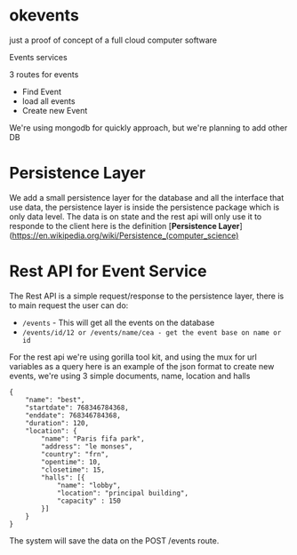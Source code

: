 # okevents
just a proof of concept of a full cloud computer software

Events services

3 routes for events
- Find Event
- load all events
- Create new Event

We're using mongodb for quickly approach, but we're planning to add other DB

# Persistence Layer
We add a small persistence layer for the database and all the interface that use data, the persistence layer is inside the persistence package which is only data level. The data is on state and the rest api will only use it to responde to the client
here is the definition [**Persistence Layer**](https://en.wikipedia.org/wiki/Persistence_(computer_science)

# Rest API for Event Service
The Rest API is a simple request/response to the persistence layer, there is to main request the user can do:
- `/events` - This will get all the events on the database
- `/events/id/12 or /events/name/cea - get the event base on name or id`

For the rest api we're using gorilla tool kit, and using the mux for url variables as a query
here is an example of the json format to create new events, we're using 3 simple documents, name, location and halls
```
{
    "name": "best",
    "startdate": 768346784368,
    "enddate": 768346784368,
    "duration": 120,
    "location": {
        "name": "Paris fifa park",
        "address": "le monses",
        "country": "frn",
        "opentime": 10,
        "closetime": 15,
        "halls": [{
            "name": "lobby",
            "location": "principal building",
            "capacity" : 150
        }]
    }
}
```

The system will save the data on the POST /events route. 

